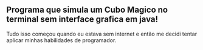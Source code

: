 ## Programa que simula um Cubo Magico no terminal sem interface grafica em java!

Tudo isso começou quando eu estava sem internet e então me decidi tentar aplicar minhas habilidades de programador.
